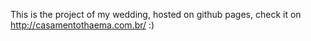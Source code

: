 This is the project of my wedding, hosted on github pages, check it on http://casamentothaema.com.br/ :)
